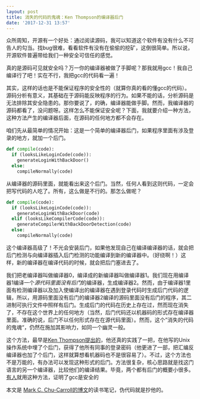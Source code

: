 ```yaml
---
layout: post
title: 消失的代码的鬼魂：Ken Thompson的编译器后门
date: '2017-12-31 13:57'
---
```


众所周知，开源有一个好处：通过阅读源码，我可以知道这个软件有没有什么不可告人的勾当。找bug很难，看看软件有没有在偷偷的挖矿，这倒很简单。所以说，开源软件普遍带给我们一种安全可信任的感觉。

真的是源码可见就安全吗？万一你的编译器被做了手脚呢？那我就用gcc！我自己编译行了吧！实在不行，我把gcc的代码看一遍！

其实，这样的话也是不能保证程序的安全性的（就算你真的看的懂gcc的代码）。源码分析有意义，其基础在于源码能反映程序的行为。如果不能的话，分析源码是无法排除其安全隐患的。那你要说了，的确，编译器能做手脚。然而，我编译器的源码都看了，没问题呀。这样怎么不能保证安全呢？下面，我就要介绍一种方法，这种方法产生的编译器后面，在源码的任何地方都不会存在。

咱们先从最简单的情况开始：这是一个简单的编译器后门，如果程序里面有涉及登录的地方，就加一个后门。

```python
def compile(code):
  if (looksLikeLoginCode(code)):
    generateLoginWithBackDoor()
  else:
    compileNormally(code)
```

从编译器的源码里面，就能看出来这个后门。当然，任何人看到这则代码，一定会把写代码的人吃了。所有，这么做是不行的。那怎么做呢？

```python
def compile(code):
  if (looksLikeLoginCode(code)):
    generateLoginWithBackDoor(code)
  elif (looksLikeCompilerCode(code)):
    generateCompilerWithBackDoorDetection(code)
  else:
    compileNormally(code)
```

这个编译器高级了！不光会安装后门，如果他发现自己在编译编译器的话，就会把后门检测与向编译器插入后门检测的功能编译到新的编译器中。（好绕啊！）这样，新的编译器在编译代码的时候，就会把后门塞进去了。

我们把老编译器叫做编译器0，编译成的新编译器叫做编译器1。我们现在用编译器1编译一个*源代码里面没有后门*的编译器，生成编译器2。然而，由于编译器1里面有检测编译器以及加入使编译出的编译器在遇到登录代码时生成后门代码的逻辑，所以，用源码里面没有后门的编译器2编译的源码里面没有后门的程序，其二进制可执行文件中照样有后门。生成后门的代码在历史上存在过，然而现在消失了，不存在这个世界上的任何地方（当然，后门代码还以机器码的形式存在编译器里面。准确的说，后门不以任何形式存在在源代码里面）。然而，这个”消失的代码的鬼魂“，仍然在施加其影响力，如同一个幽灵一般。

这个方法，最早是[Ken Thompson提出的](/resources/reflections-on-trusting-trust.pdf)，他还真的实践了一把，在他写的Unix操作系统中埋了个后门，获得了他所有同事的登录密码（他更进了一部，把汇编反编译器也加了个后门，这样就算想看机器码也不是很容易了）。不过，这个方法也不是万能的，有办法可以发现这种形式的后门。方法很复杂，核心思路就是找这门语言的另一个编译器，比较他们的编译结果。毕竟，两个都有后门的概要小很多。[有人](/resources/countering-trusting-trust-through-diverse-double-sampling.pdf)就用这种方法，证明了gcc是安全的

本文是 [Mark C. Chu-Carroll的博文](http://scienceblogs.com/goodmath/2007/04/15/strange-loops-dennis-ritchie-a/)的读书笔记，伪代码就是抄他的。
